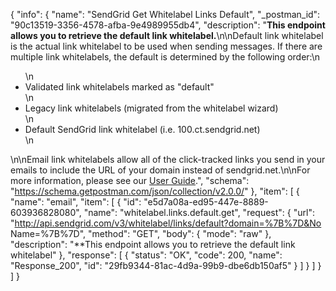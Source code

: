 {
  "info": {
    "name": "SendGrid Get Whitelabel Links Default",
    "_postman_id": "90c13519-3356-4578-afba-9e4989955db4",
    "description": "**This endpoint allows you to retrieve the default link whitelabel.**\n\nDefault link whitelabel is the actual link whitelabel to be used when sending messages. If there are multiple link whitelabels, the default is determined by the following order:\n<ul>\n  <li>Validated link whitelabels marked as \"default\"</li>\n  <li>Legacy link whitelabels (migrated from the whitelabel wizard)</li>\n  <li>Default SendGrid link whitelabel (i.e. 100.ct.sendgrid.net)</li>\n</ul>\n\nEmail link whitelabels allow all of the click-tracked links you send in your emails to include the URL of your domain instead of sendgrid.net.\n\nFor more information, please see our [User Guide](https://sendgrid.com/docs/API_Reference/Web_API_v3/Whitelabel/links.html).",
    "schema": "https://schema.getpostman.com/json/collection/v2.0.0/"
  },
  "item": [
    {
      "name": "email",
      "item": [
        {
          "id": "e5d7a08a-ed95-447e-8889-603936828080",
          "name": "whitelabel.links.default.get",
          "request": {
            "url": "http://api.sendgrid.com/v3/whitelabel/links/default?domain=%7B%7D&No Name=%7B%7D",
            "method": "GET",
            "body": {
              "mode": "raw"
            },
            "description": "**This endpoint allows you to retrieve the default link whitelabel"
          },
          "response": [
            {
              "status": "OK",
              "code": 200,
              "name": "Response_200",
              "id": "29fb9344-81ac-4d9a-99b9-dbe6db150af5"
            }
          ]
        }
      ]
    }
  ]
}